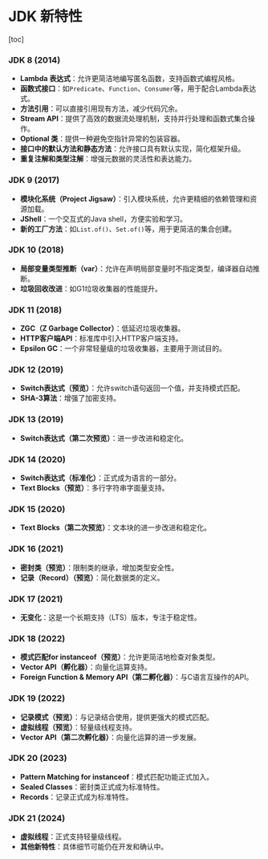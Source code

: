 # JDK 新特性

[toc]

### JDK 8 (2014)

- **Lambda 表达式**：允许更简洁地编写匿名函数，支持函数式编程风格。
- **函数式接口**：如`Predicate`、`Function`、`Consumer`等，用于配合Lambda表达式。
- **方法引用**：可以直接引用现有方法，减少代码冗余。
- **Stream API**：提供了高效的数据流处理机制，支持并行处理和函数式集合操作。
- **Optional 类**：提供一种避免空指针异常的包装容器。
- **接口中的默认方法和静态方法**：允许接口具有默认实现，简化框架升级。
- **重复注解和类型注解**：增强元数据的灵活性和表达能力。

### JDK 9 (2017)
- **模块化系统（Project Jigsaw）**：引入模块系统，允许更精细的依赖管理和资源加载。
- **JShell**：一个交互式的Java shell，方便实验和学习。
- **新的工厂方法**：如`List.of()`、`Set.of()`等，用于更简洁的集合创建。

### JDK 10 (2018)
- **局部变量类型推断（var）**：允许在声明局部变量时不指定类型，编译器自动推断。
- **垃圾回收改进**：如G1垃圾收集器的性能提升。

### JDK 11 (2018)
- **ZGC（Z Garbage Collector）**：低延迟垃圾收集器。
- **HTTP客户端API**：标准库中引入HTTP客户端支持。
- **Epsilon GC**：一个非常轻量级的垃圾收集器，主要用于测试目的。

### JDK 12 (2019)
- **Switch表达式（预览）**：允许switch语句返回一个值，并支持模式匹配。
- **SHA-3算法**：增强了加密支持。

### JDK 13 (2019)
- **Switch表达式（第二次预览）**：进一步改进和稳定化。

### JDK 14 (2020)
- **Switch表达式（标准化）**：正式成为语言的一部分。
- **Text Blocks（预览）**：多行字符串字面量支持。

### JDK 15 (2020)
- **Text Blocks（第二次预览）**：文本块的进一步改进和稳定化。

### JDK 16 (2021)
- **密封类（预览）**：限制类的继承，增加类型安全性。
- **记录（Record）（预览）**：简化数据类的定义。

### JDK 17 (2021)

- **无变化**：这是一个长期支持（LTS）版本，专注于稳定性。

### JDK 18 (2022)
- **模式匹配for instanceof（预览）**：允许更简洁地检查对象类型。
- **Vector API（孵化器）**：向量化运算支持。
- **Foreign Function & Memory API（第二孵化器）**：与C语言互操作的API。

### JDK 19 (2022)
- **记录模式（预览）**：与记录结合使用，提供更强大的模式匹配。
- **虚拟线程（预览）**：轻量级线程支持。
- **Vector API（第二次孵化器）**：向量化运算的进一步发展。

### JDK 20 (2023)
- **Pattern Matching for instanceof**：模式匹配功能正式加入。
- **Sealed Classes**：密封类正式成为标准特性。
- **Records**：记录正式成为标准特性。

### JDK 21 (2024)
- **虚拟线程**：正式支持轻量级线程。
- **其他新特性**：具体细节可能仍在开发和确认中。
